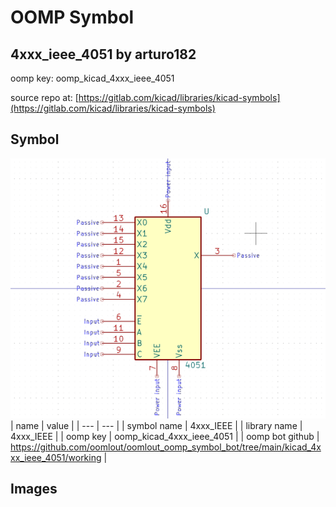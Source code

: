 # OOMP Symbol  
## 4xxx_ieee_4051  by arturo182  
  
oomp key: oomp_kicad_4xxx_ieee_4051  
  
source repo at: [https://gitlab.com/kicad/libraries/kicad-symbols](https://gitlab.com/kicad/libraries/kicad-symbols)  
## Symbol  
  
[![working.png](working_600.png)](working.png)  
| name | value | 
| --- | --- | 
| symbol name | 4xxx_IEEE | 
| library name | 4xxx_IEEE | 
| oomp key | oomp_kicad_4xxx_ieee_4051 | 
| oomp bot github | https://github.com/oomlout/oomlout_oomp_symbol_bot/tree/main/kicad_4xxx_ieee_4051/working | 
## Images  
